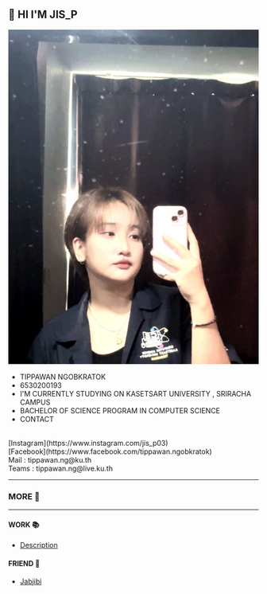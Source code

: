 ## 👋 HI I'M JIS_P
![Profile](profile/Img_profile.jpg)
* TIPPAWAN NGOBKRATOK
* 6530200193
* I'M CURRENTLY STUDYING ON KASETSART UNIVERSITY , SRIRACHA CAMPUS
* BACHELOR OF SCIENCE PROGRAM IN COMPUTER SCIENCE
* CONTACT
<br>
[Instagram](https://www.instagram.com/jis_p03)
<br>
[Facebook](https://www.facebook.com/tippawan.ngobkratok)
<br>
Mail : tippawan.ng@ku.th
<br>
Teams : tippawan.ng@live.ku.th

---

### MORE 🔎

---

#### WORK 📚
* [Description](description.md)

#### FRIEND 🤝
* [Jabjibi](https://Jabjibi.github.io)

